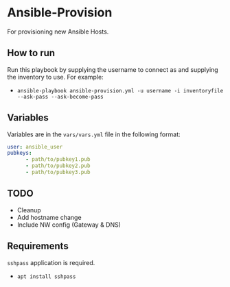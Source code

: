 # Ansible-Provision
For provisioning new Ansible Hosts.

## How to run
Run this playbook by supplying the username to connect as and supplying the inventory to use. For example: 
* `ansible-playbook ansible-provision.yml -u username -i inventoryfile --ask-pass --ask-become-pass`

## Variables
Variables are in the `vars/vars.yml` file in the following format:
```yml
user: ansible_user
pubkeys:
      - path/to/pubkey1.pub
      - path/to/pubkey2.pub
      - path/to/pubkey3.pub
```

## TODO
* Cleanup
* Add hostname change
* Include NW config (Gateway & DNS)

## Requirements
`sshpass` application is required.
* `apt install sshpass`